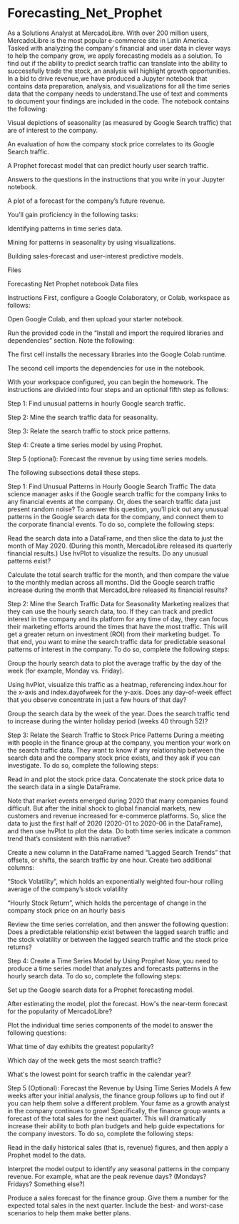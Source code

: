 # Forecasting_Net_Prophet
As a Solutions Analyst at MercadoLibre. With over 200 million users, MercadoLibre is the most popular e-commerce site in Latin America. Tasked with analyzing the company's financial and user data in clever ways to help the company grow, we apply forecasting models as a solution. To find out if the ability to predict search traffic can translate into the ability to successfully trade the stock, an analysis will highlight growth opportunities.
In a bid to drive revenue,we have produced a Jupyter notebook that contains data preparation, analysis, and visualizations for all the time series data that the company needs to understand.The use of text and comments to document your findings are included in the code. The notebook contains the following:


Visual depictions of seasonality (as measured by Google Search traffic) that are of interest to the company.


An evaluation of how the company stock price correlates to its Google Search traffic.


A Prophet forecast model that can predict hourly user search traffic.


Answers to the questions in the instructions that you write in your Jupyter notebook.


A plot of a forecast for the company’s future revenue.


You’ll gain proficiency in the following tasks:


Identifying patterns in time series data.


Mining for patterns in seasonality by using visualizations.


Building sales-forecast and user-interest predictive models.




Files

Forecasting Net Prophet notebook
Data files


Instructions
First, configure a Google Colaboratory, or Colab, workspace as follows:


Open Google Colab, and then upload your starter notebook.


Run the provided code in the “Install and import the required libraries and dependencies” section. Note the following:


The first cell installs the necessary libraries into the Google Colab runtime.


The second cell imports the dependencies for use in the notebook.




With your workspace configured, you can begin the homework. The instructions are divided into four steps and an optional fifth step as follows:


Step 1: Find unusual patterns in hourly Google search traffic.


Step 2: Mine the search traffic data for seasonality.


Step 3: Relate the search traffic to stock price patterns.


Step 4: Create a time series model by using Prophet.


Step 5 (optional): Forecast the revenue by using time series models.


The following subsections detail these steps.

Step 1: Find Unusual Patterns in Hourly Google Search Traffic
The data science manager asks if the Google search traffic for the company links to any financial events at the company. Or, does the search traffic data just present random noise? To answer this question, you’ll pick out any unusual patterns in the Google search data for the company, and connect them to the corporate financial events.
To do so, complete the following steps:


Read the search data into a DataFrame, and then slice the data to just the month of May 2020. (During this month, MercadoLibre released its quarterly financial results.) Use hvPlot to visualize the results. Do any unusual patterns exist?


Calculate the total search traffic for the month, and then compare the value to the monthly median across all months. Did the Google search traffic increase during the month that MercadoLibre released its financial results?



Step 2: Mine the Search Traffic Data for Seasonality
Marketing realizes that they can use the hourly search data, too. If they can track and predict interest in the company and its platform for any time of day, they can focus their marketing efforts around the times that have the most traffic. This will get a greater return on investment (ROI) from their marketing budget.
To that end, you want to mine the search traffic data for predictable seasonal patterns of interest in the company. To do so, complete the following steps:


Group the hourly search data to plot the average traffic by the day of the week (for example, Monday vs. Friday).


Using hvPlot, visualize this traffic as a heatmap, referencing index.hour for the x-axis and index.dayofweek for the y-axis. Does any day-of-week effect that you observe concentrate in just a few hours of that day?


Group the search data by the week of the year. Does the search traffic tend to increase during the winter holiday period (weeks 40 through 52)?



Step 3: Relate the Search Traffic to Stock Price Patterns
During a meeting with people in the finance group at the company, you mention your work on the search traffic data. They want to know if any relationship between the search data and the company stock price exists, and they ask if you can investigate.
To do so, complete the following steps:


Read in and plot the stock price data. Concatenate the stock price data to the search data in a single DataFrame.


Note that market events emerged during 2020 that many companies found difficult. But after the initial shock to global financial markets, new customers and revenue increased for e-commerce platforms. So, slice the data to just the first half of 2020 (2020-01 to 2020-06 in the DataFrame), and then use hvPlot to plot the data. Do both time series indicate a common trend that’s consistent with this narrative?


Create a new column in the DataFrame named “Lagged Search Trends” that offsets, or shifts, the search traffic by one hour. Create two additional columns:


“Stock Volatility”, which holds an exponentially weighted four-hour rolling average of the company’s stock volatility


“Hourly Stock Return”, which holds the percentage of change in the company stock price on an hourly basis




Review the time series correlation, and then answer the following question: Does a predictable relationship exist between the lagged search traffic and the stock volatility or between the lagged search traffic and the stock price returns?



Step 4: Create a Time Series Model by Using Prophet
Now, you need to produce a time series model that analyzes and forecasts patterns in the hourly search data. To do so, complete the following steps:


Set up the Google search data for a Prophet forecasting model.


After estimating the model, plot the forecast. How's the near-term forecast for the popularity of MercadoLibre?


Plot the individual time series components of the model to answer the following questions:


What time of day exhibits the greatest popularity?


Which day of the week gets the most search traffic?


What's the lowest point for search traffic in the calendar year?





Step 5 (Optional): Forecast the Revenue by Using Time Series Models
A few weeks after your initial analysis, the finance group follows up to find out if you can help them solve a different problem. Your fame as a growth analyst in the company continues to grow!
Specifically, the finance group wants a forecast of the total sales for the next quarter. This will dramatically increase their ability to both plan budgets and help guide expectations for the company investors.
To do so, complete the following steps:


Read in the daily historical sales (that is, revenue) figures, and then apply a Prophet model to the data.


Interpret the model output to identify any seasonal patterns in the company revenue. For example, what are the peak revenue days? (Mondays? Fridays? Something else?)


Produce a sales forecast for the finance group. Give them a number for the expected total sales in the next quarter. Include the best- and worst-case scenarios to help them make better plans.
